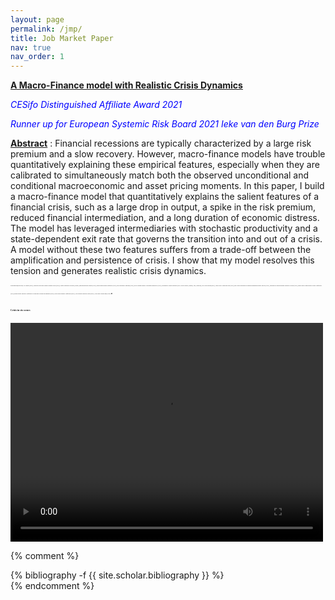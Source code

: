 ```yaml
---
layout: page
permalink: /jmp/
title: Job Market Paper
nav: true
nav_order: 1
---
```


[**A Macro-Finance model with Realistic Crisis Dynamics**](https://goutham-epfl.github.io/website/files/jmp.pdf)

<span style="color:blue"> *CESifo Distinguished Affiliate Award 2021* </span>

<span style="color:blue"> *Runner up for European Systemic Risk Board 2021 Ieke van den Burg Prize* </span>

<ins>__Abstract__</ins> : Financial recessions are typically characterized by a large risk premium and a slow recovery. However, macro-finance models have trouble quantitatively explaining these empirical features, especially when they are calibrated to simultaneously match both the observed unconditional and conditional macroeconomic and asset pricing moments. In this paper, I build a macro-finance model that quantitatively explains the salient features of a financial crisis, such as a large drop in output, a spike in the risk premium, reduced financial intermediation, and a long duration of economic distress. The model has leveraged intermediaries with stochastic productivity and a state-dependent exit rate that governs the transition into and out of a crisis. A model without these two features suffers from a trade-off between the amplification and persistence of crisis. I show that my model resolves this tension and generates realistic crisis dynamics.

_<font size=2> <span style="font-family:cardinals; font-size:2;"> Presentations(*in-person): AFA poster (2022), Princeton University Finance seminar series* (2022), CESifo conference on Macro, Money, and International Finance (2021), RiskLab/BoF/ESRB Conference (2021), Paris December Meetings (2021), DGF German Finance Association Innsbruck* (2021), Econometric Society Meetings (2021; North America, Europe, Asia, Australia), AFFI PhD session (2021), AEFIN Ph.D. Mentoring Day (2021), Day-Ahead Workshop on Financial Regulation poster Zurich* (2021), Workshop on Macroeconomic Research Carcow (2021), Money Macro and Finance Society Conference (2021), Miami Winter Research Conference on Machine Learning and Business (2021), New Zeland Finance Conference (2021), SFI Gerzensee Research Days (2021), UNIL/EPFL Brown Bag (2020) </span> .</font>_


####  <span style="font-family:papyrus; font-size:4;"> Crisis in six scenes </span>


<video width="500" height="350" controls="controls">
  <source src="https://goutham-atwork.github.io/website/images/images.mp4" type="video/mp4">
</video>


{% comment %}
<!-- _pages/publications.md -->
<div class="publications">
  {% bibliography -f {{ site.scholar.bibliography }} %}
</div>
{% endcomment %}
